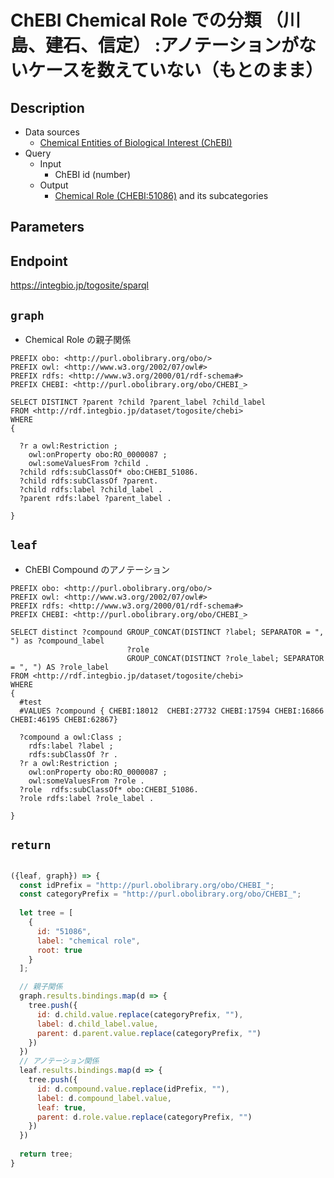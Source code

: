 # ChEBI Chemical Role での分類 （川島、建石、信定） :アノテーションがないケースを数えていない（もとのまま）

## Description

- Data sources
    -  [Chemical Entities of Biological Interest (ChEBI) ](https://www.ebi.ac.uk/chebi/) 
- Query
    - Input
        - ChEBI id (number)
    - Output
        -  [Chemical Role (CHEBI:51086)](https://www.ebi.ac.uk/chebi/searchId.do?chebiId=CHEBI:51086) and its subcategories

## Parameters




## Endpoint
https://integbio.jp/togosite/sparql

## `graph`
- Chemical Role の親子関係

```sparql
PREFIX obo: <http://purl.obolibrary.org/obo/>
PREFIX owl: <http://www.w3.org/2002/07/owl#>
PREFIX rdfs: <http://www.w3.org/2000/01/rdf-schema#>
PREFIX CHEBI: <http://purl.obolibrary.org/obo/CHEBI_>

SELECT DISTINCT ?parent ?child ?parent_label ?child_label
FROM <http://rdf.integbio.jp/dataset/togosite/chebi>
WHERE 
{
      
  ?r a owl:Restriction ;
    owl:onProperty obo:RO_0000087 ;
    owl:someValuesFrom ?child .
  ?child rdfs:subClassOf* obo:CHEBI_51086.
  ?child rdfs:subClassOf ?parent.
  ?child rdfs:label ?child_label .
  ?parent rdfs:label ?parent_label .
  
}
```

## `leaf`
- ChEBI Compound  のアノテーション

```sparql
PREFIX obo: <http://purl.obolibrary.org/obo/>
PREFIX owl: <http://www.w3.org/2002/07/owl#>
PREFIX rdfs: <http://www.w3.org/2000/01/rdf-schema#>
PREFIX CHEBI: <http://purl.obolibrary.org/obo/CHEBI_>

SELECT distinct ?compound GROUP_CONCAT(DISTINCT ?label; SEPARATOR = ", ") as ?compound_label 
                          ?role                                      
                          GROUP_CONCAT(DISTINCT ?role_label; SEPARATOR = ", ") AS ?role_label 
FROM <http://rdf.integbio.jp/dataset/togosite/chebi>
WHERE 
{
  #test
  #VALUES ?compound { CHEBI:18012  CHEBI:27732 CHEBI:17594 CHEBI:16866 CHEBI:46195 CHEBI:62867}
      
  ?compound a owl:Class ;
    rdfs:label ?label ;
    rdfs:subClassOf ?r .
  ?r a owl:Restriction ;
    owl:onProperty obo:RO_0000087 ;
    owl:someValuesFrom ?role .
  ?role  rdfs:subClassOf* obo:CHEBI_51086.  
  ?role rdfs:label ?role_label .
  
}
```

## `return`

```javascript

({leaf, graph}) => {
  const idPrefix = "http://purl.obolibrary.org/obo/CHEBI_";
  const categoryPrefix = "http://purl.obolibrary.org/obo/CHEBI_";
  
  let tree = [
    {
      id: "51086",
      label: "chemical role",
      root: true
    }
  ];

  // 親子関係
  graph.results.bindings.map(d => {
    tree.push({
      id: d.child.value.replace(categoryPrefix, ""),
      label: d.child_label.value,
      parent: d.parent.value.replace(categoryPrefix, "")
    })
  })
  // アノテーション関係
  leaf.results.bindings.map(d => {
    tree.push({
      id: d.compound.value.replace(idPrefix, ""),
      label: d.compound_label.value,
      leaf: true,
      parent: d.role.value.replace(categoryPrefix, "")
    })
  })
  
  return tree;	
}

```